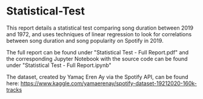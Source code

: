 # Statistical-Test
This report details a statistical test comparing song duration between 2019 and 1972, and uses techniques of linear regression to look for correlations between song duration and song popularity on Spotify in 2019.

The full report can be found under "Statistical Test - Full Report.pdf" and the corresponding Jupyter Notebook with the source code can be found under "Statistical Test - Full Report.ipynb"

The dataset, created by Yamaç Eren Ay via the Spotify API, can be found here: https://www.kaggle.com/yamaerenay/spotify-dataset-19212020-160k-tracks

